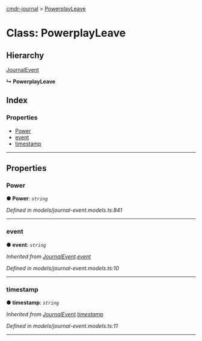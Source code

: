[cmdr-journal](../README.md) > [PowerplayLeave](../classes/powerplayleave.md)



# Class: PowerplayLeave

## Hierarchy


 [JournalEvent](journalevent.md)

**↳ PowerplayLeave**







## Index

### Properties

* [Power](powerplayleave.md#power)
* [event](powerplayleave.md#event)
* [timestamp](powerplayleave.md#timestamp)



---
## Properties
<a id="power"></a>

###  Power

**●  Power**:  *`string`* 

*Defined in models/journal-event.models.ts:841*





___

<a id="event"></a>

###  event

**●  event**:  *`string`* 

*Inherited from [JournalEvent](journalevent.md).[event](journalevent.md#event)*

*Defined in models/journal-event.models.ts:10*





___

<a id="timestamp"></a>

###  timestamp

**●  timestamp**:  *`string`* 

*Inherited from [JournalEvent](journalevent.md).[timestamp](journalevent.md#timestamp)*

*Defined in models/journal-event.models.ts:11*





___


